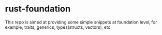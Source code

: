 # rust-foundation
This repo is aimed at providing some simple snippets at foundation level, for example, traits, generics, types(structs, vectors), etc.
